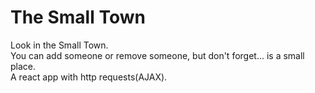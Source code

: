 # The Small Town
Look in the Small Town.  
You can add someone or remove someone, but don't forget... is a small place.  
A react app with http requests(AJAX).
